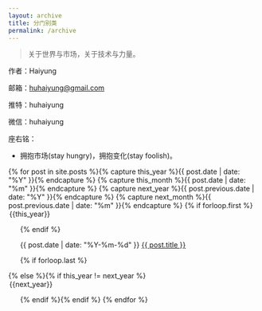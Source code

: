 ```yaml
---
layout: archive
title: 分门别类
permalink: /archive
---
```


> 关于世界与市场，关于技术与力量。

作者：Haiyung

邮箱：huhaiyung@gmail.com

推特：huhaiyung

微信：huhaiyung

座右铭：
- 拥抱市场(stay hungry)，拥抱变化(stay foolish)。


{% for post in site.posts  %}{% capture this_year %}{{ post.date | date: "%Y" }}{% endcapture %}
{% capture this_month %}{{ post.date | date: "%m" }}{% endcapture %}
{% capture next_year %}{{ post.previous.date | date: "%Y" }}{% endcapture %}
{% capture next_month %}{{ post.previous.date | date: "%m" }}{% endcapture %}
{% if forloop.first %}<legend id="{{this_year}}">{{this_year}}</legend><ul>{% endif %}
<p><span>{{ post.date | date: "%Y-%m-%d" }}</span> <a class="pjaxlink" href="{{ site.baseurl }}{{ post.url }}">{{ post.title }}</a></p>
{% if forloop.last %}</ul>{% else %}{% if this_year != next_year %}</ul><legend id="{{next_year}}">{{next_year}}</legend><ul>{% endif %}{% endif %}
{% endfor %} 